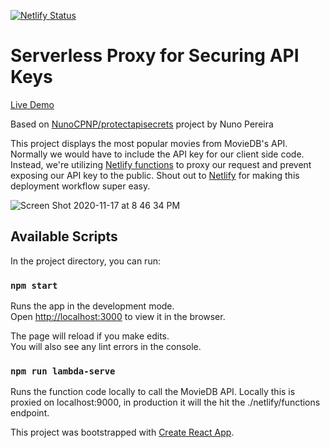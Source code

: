 [![Netlify Status](https://api.netlify.com/api/v1/badges/1c25312d-7f0e-4d18-b176-052fe46a4c77/deploy-status)](https://app.netlify.com/sites/adoring-rosalind-4c1626/deploys)

# Serverless Proxy for Securing API Keys

[Live Demo](https://adoring-rosalind-4c1626.netlify.app/) 

Based on [NunoCPNP/protectapisecrets](https://github.com/NunoCPNP/protectapisecrets) project by Nuno Pereira

This project displays the most popular movies from MovieDB's API. Normally we would have to include the API key for our client side code. Instead, we're utilizing [Netlify functions](https://www.netlify.com/products/functions/) to proxy our request and prevent exposing our API key to the public. Shout out to [Netlify](https://www.netlify.com/) for making this deployment workflow super easy.

![Screen Shot 2020-11-17 at 8 46 34 PM](https://user-images.githubusercontent.com/12053461/99476514-4cd55200-2916-11eb-9dcf-dd0877f4c4db.png)

## Available Scripts

In the project directory, you can run:

### `npm start`

Runs the app in the development mode.\
Open [http://localhost:3000](http://localhost:3000) to view it in the browser.

The page will reload if you make edits.\
You will also see any lint errors in the console.

### `npm run lambda-serve`

Runs the function code locally to call the MovieDB API. Locally this is proxied on localhost:9000, in production it will the hit the ./netlify/functions endpoint.



This project was bootstrapped with [Create React App](https://github.com/facebook/create-react-app).
